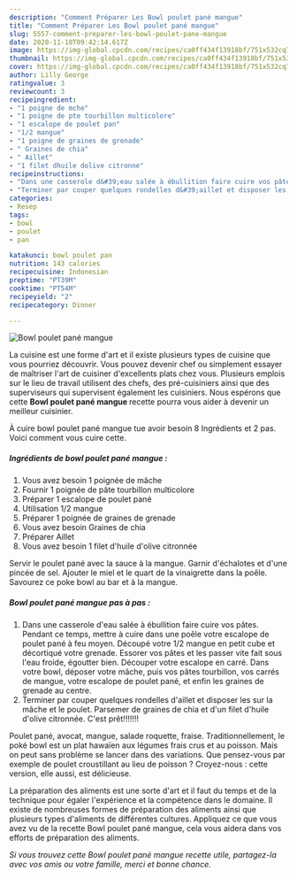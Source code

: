 ```yaml
---
description: "Comment Préparer Les Bowl poulet pané mangue"
title: "Comment Préparer Les Bowl poulet pané mangue"
slug: 5557-comment-preparer-les-bowl-poulet-pane-mangue
date: 2020-11-10T09:42:14.617Z
image: https://img-global.cpcdn.com/recipes/ca0ff434f13918bf/751x532cq70/bowl-poulet-pane-mangue-photo-principale-de-la-recette.jpg
thumbnail: https://img-global.cpcdn.com/recipes/ca0ff434f13918bf/751x532cq70/bowl-poulet-pane-mangue-photo-principale-de-la-recette.jpg
cover: https://img-global.cpcdn.com/recipes/ca0ff434f13918bf/751x532cq70/bowl-poulet-pane-mangue-photo-principale-de-la-recette.jpg
author: Lilly George
ratingvalue: 3
reviewcount: 3
recipeingredient:
- "1 poigne de mche"
- "1 poigne de pte tourbillon multicolore"
- "1 escalope de poulet pan"
- "1/2 mangue"
- "1 poigne de graines de grenade"
- " Graines de chia"
- " Aillet"
- "1 filet dhuile dolive citronne"
recipeinstructions:
- "Dans une casserole d&#39;eau salée à ébullition faire cuire vos pâtes. Pendant ce temps, mettre à cuire dans une poêle votre escalope de poulet pané à feu moyen. Découpé votre 1/2 mangue en petit cube et décortiqué votre grenade. Essorer vos pâtes et les passer vite fait sous l&#39;eau froide, égoutter bien. Découper votre escalope en carré. Dans votre bowl, déposer votre mâche, puis vos pâtes tourbillon, vos carrés de mangue, votre escalope de poulet pané, et enfin les graines de grenade au centre."
- "Terminer par couper quelques rondelles d&#39;aillet et disposer les sur la mâche et le poulet. Parsemer de graines de chia et d&#39;un filet d&#39;huile d&#39;olive citronnée. C&#39;est prêt!!!!!!!"
categories:
- Resep
tags:
- bowl
- poulet
- pan

katakunci: bowl poulet pan 
nutrition: 143 calories
recipecuisine: Indonesian
preptime: "PT39M"
cooktime: "PT54M"
recipeyield: "2"
recipecategory: Dinner

---
```



![Bowl poulet pané mangue](https://img-global.cpcdn.com/recipes/ca0ff434f13918bf/751x532cq70/bowl-poulet-pane-mangue-photo-principale-de-la-recette.jpg)

La cuisine est une forme d'art et il existe plusieurs types de cuisine que vous pourriez découvrir. Vous pouvez devenir chef ou simplement essayer de maîtriser l'art de cuisiner d'excellents plats chez vous. Plusieurs emplois sur le lieu de travail utilisent des chefs, des pré-cuisiniers ainsi que des superviseurs qui supervisent également les cuisiniers. Nous espérons que cette <strong> Bowl poulet pané mangue </strong> recette pourra vous aider à devenir un meilleur cuisinier.

<!--inarticleads1-->

À cuire bowl poulet pané mangue tue avoir besoin 8 Ingrédients et 2 pas. Voici comment vous cuire cette.

##### Ingrédients de bowl poulet pané mangue :

1. Vous avez besoin 1 poignée de mâche
1. Fournir 1 poignée de pâte tourbillon multicolore
1. Préparer 1 escalope de poulet pané
1. Utilisation 1/2 mangue
1. Préparer 1 poignée de graines de grenade
1. Vous avez besoin  Graines de chia
1. Préparer  Aillet
1. Vous avez besoin 1 filet d&#39;huile d&#39;olive citronnée


Servir le poulet pané avec la sauce à la mangue. Garnir d&#39;échalotes et d&#39;une pincée de sel. Ajouter le miel et le quart de la vinaigrette dans la poêle. Savourez ce poke bowl au bar et à la mangue. 

<!--inarticleads2-->

##### Bowl poulet pané mangue pas à pas :

1. Dans une casserole d&#39;eau salée à ébullition faire cuire vos pâtes. Pendant ce temps, mettre à cuire dans une poêle votre escalope de poulet pané à feu moyen. Découpé votre 1/2 mangue en petit cube et décortiqué votre grenade. Essorer vos pâtes et les passer vite fait sous l&#39;eau froide, égoutter bien. Découper votre escalope en carré. Dans votre bowl, déposer votre mâche, puis vos pâtes tourbillon, vos carrés de mangue, votre escalope de poulet pané, et enfin les graines de grenade au centre.
1. Terminer par couper quelques rondelles d&#39;aillet et disposer les sur la mâche et le poulet. Parsemer de graines de chia et d&#39;un filet d&#39;huile d&#39;olive citronnée. C&#39;est prêt!!!!!!!


Poulet pané, avocat, mangue, salade roquette, fraise. Traditionnellement, le poké bowl est un plat hawaïen aux légumes frais crus et au poisson. Mais on peut sans problème se lancer dans des variations. Que pensez-vous par exemple de poulet croustillant au lieu de poisson ? Croyez-nous : cette version, elle aussi, est délicieuse. 

<!--inarticleads1-->

<p>
La préparation des aliments est une sorte d'art et il faut du temps et de la technique pour égaler l'expérience et la compétence dans le domaine. Il existe de nombreuses formes de préparation des aliments ainsi que plusieurs types d'aliments de différentes cultures. Appliquez ce que vous avez vu de la recette Bowl poulet pané mangue, cela vous aidera dans vos efforts de préparation des aliments.
</p>

<p>
<i>Si vous trouvez cette Bowl poulet pané mangue recette utile, partagez-la avec vos amis ou votre famille, merci et bonne chance.</i>
</p>
